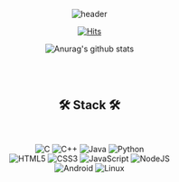<!-- [![Hits](https://hits.seeyoufarm.com/api/count/incr/badge.svg?url=https%3A%2F%2Fgithub.com%2Fpark-daeun&count_bg=%2370C7FF&title_bg=%23555555&icon=&icon_color=%23E7E7E7&title=hits&edge_flat=false)](https://hits.seeyoufarm.com)

![Anurag's github stats](https://github-readme-stats.vercel.app/api?username=park-daeun&show_icons=true)
 -->
<div align="center">
  
  ![header](https://capsule-render.vercel.app/api?type=waving&color=gradient&height=300&section=header&text=Daeun%20Park&fontSize=70)
  
  [![Hits](https://hits.seeyoufarm.com/api/count/incr/badge.svg?url=https%3A%2F%2Fgithub.com%2Fpark-daeun&count_bg=%2370C7FF&title_bg=%23555555&icon=&icon_color=%23E7E7E7&title=hits&edge_flat=false)](https://hits.seeyoufarm.com)  
  
  ![Anurag's github stats](https://github-readme-stats.vercel.app/api?username=park-daeun&show_icons=true)  
    
  <br><br>
  
  🛠️ <b>Stack</b> 🛠️ 
 ------  
 
 <br>  
 
  ![C](https://img.shields.io/badge/c-%2300599C.svg?style=for-the-badge&logo=c&logoColor=white) ![C++](https://img.shields.io/badge/c++-%2300599C.svg?style=for-the-badge&logo=c%2B%2B&logoColor=white) ![Java](https://img.shields.io/badge/java-%23ED8B00.svg?style=for-the-badge&logo=java&logoColor=white) ![Python](https://img.shields.io/badge/python-3670A0?style=for-the-badge&logo=python&logoColor=ffdd54)  
  ![HTML5](https://img.shields.io/badge/html5-%23E34F26.svg?style=for-the-badge&logo=html5&logoColor=white) ![CSS3](https://img.shields.io/badge/css3-%231572B6.svg?style=for-the-badge&logo=css3&logoColor=white) ![JavaScript](https://img.shields.io/badge/javascript-%23323330.svg?style=for-the-badge&logo=javascript&logoColor=%23F7DF1E) ![NodeJS](https://img.shields.io/badge/node.js-6DA55F?style=for-the-badge&logo=node.js&logoColor=white)  
  ![Android](https://img.shields.io/badge/Android-3DDC84?style=for-the-badge&logo=android&logoColor=white) ![Linux](https://img.shields.io/badge/Linux-FCC624?style=for-the-badge&logo=linux&logoColor=black)
 
 <br><br>
 
<!--  📚 <b>Experience</b> 📚
 ------  
 
 <br>  
 
 <li><b>17.06.27 ~ 17.08.01: CityU of Hong Kong 교환학생</b><br>
  (Basic Mini Robotic Car and Programming, Basic App Programming for Bluetooth Motion Control) </li><br>
 <li><b>19.03.14 ~ 19.06.30: 원어민 튜터링</b><br></li><br>
 <li><b>19.06.27 ~ 19.07.12: 글로벌 빌리지(집중 외국어 회화)</b><br></li><br>
 <li><b>20.10.21: 소·중 데이터 분석 AI 경진대회 우수상</b></li><br>
 <li><b>21.06.21 ~ 21.07.16: 현장실습(L&S153)</b><br>
  (어플 기획: 어플 요구사항 작성, 시나리오 작성, 와이어프레임 제작) </li><br>
 <li><b>21.06.28 ~ 21.08.27: 미국 UCI GREAT 프로그램</b><br>
  (AI+X 연구 프로젝트(Facial Emotion Detection Based on Hyperdimensional Computing)) </li><br>
  
 <br><br>
 
 📃 <b>Certificate</b> 📃
 ------  
 
 <br>  
 
 <li><b>정보처리기사</b> (21.06.02)</li><br>
 <li><b>OPIc - IH(Intermediate High)</b> (21.06.12)</li><br>
 <li><b>TOEIC - 890</b> (21.02.07)</li><br>
 
 <br><br>
 
</div>
 -->



<!--
**park-daeun/park-daeun** is a ✨ _special_ ✨ repository because its `README.md` (this file) appears on your GitHub profile.

Here are some ideas to get you started:

- 🔭 I’m currently working on ...
- 🌱 I’m currently learning ...
- 👯 I’m looking to collaborate on ...
- 🤔 I’m looking for help with ...
- 💬 Ask me about ...
- 📫 How to reach me: ...
- 😄 Pronouns: ...
- ⚡ Fun fact: ...
-->
